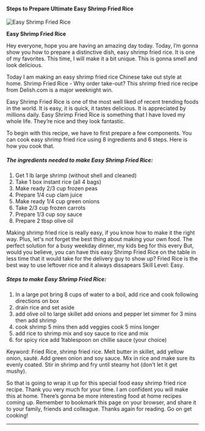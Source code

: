             

#### Steps to Prepare Ultimate Easy Shrimp Fried Rice

![Easy Shrimp Fried Rice](https://img-global.cpcdn.com/recipes/5057884920479744/751x532cq70/easy-shrimp-fried-rice-recipe-main-photo.jpg)

**Easy Shrimp Fried Rice**

Hey everyone, hope you are having an amazing day today. Today, I’m gonna show you how to prepare a distinctive dish, easy shrimp fried rice. It is one of my favorites. This time, I will make it a bit unique. This is gonna smell and look delicious.

Today I am making an easy shrimp fried rice Chinese take out style at home. Shrimp Fried Rice - Why order take-out? This shrimp fried rice recipe from Delish.com is a major weeknight win.

Easy Shrimp Fried Rice is one of the most well liked of recent trending foods in the world. It is easy, it is quick, it tastes delicious. It is appreciated by millions daily. Easy Shrimp Fried Rice is something that I have loved my whole life. They’re nice and they look fantastic.

To begin with this recipe, we have to first prepare a few components. You can cook easy shrimp fried rice using 8 ingredients and 6 steps. Here is how you cook that.

##### The ingredients needed to make Easy Shrimp Fried Rice:

1.  Get 1 lb large shrimp (without shell and cleaned)
2.  Take 1 box instant rice (all 4 bags)
3.  Make ready 2/3 cup frozen peas
4.  Prepare 1/4 cup clam juice
5.  Make ready 1/4 cup green onions
6.  Take 2/3 cup frozen carrots
7.  Prepare 1/3 cup soy sauce
8.  Prepare 2 tbsp olive oil

Making shrimp fried rice is really easy, if you know how to make it the right way. Plus, let's not forget the best thing about making your own food. The perfect solution for a busy weekday dinner, my kids beg for this every But, would you believe, you can have this easy Shrimp Fried Rice on the table in less time that it would take for the delivery guy to show up? Fried Rice is the best way to use leftover rice and it always dissapears Skill Level: Easy.

##### Steps to make Easy Shrimp Fried Rice:

1.  In a large pot bring 8 cups of water to a boil, add rice and cook following directions on box
2.  drain rice and set aside
3.  add olive oil to large skillet add onions and pepper let simmer for 3 mins then add shrimp
4.  cook shrimp 5 mins then add veggies cook 5 mins longer
5.  add rice to shrimp mix and soy sauce to rice and mix
6.  for spicy rice add 1tablespoon on chillie sauce (your choice)

Keyword: Fried Rice, shrimp fried rice. Melt butter in skillet, add yellow onion, sauté. Add green onion and soy sauce. Mix in rice and make sure its evenly coated. Stir in shrimp and fry until steamy hot (don't let it get mushy).

So that is going to wrap it up for this special food easy shrimp fried rice recipe. Thank you very much for your time. I am confident you will make this at home. There’s gonna be more interesting food at home recipes coming up. Remember to bookmark this page on your browser, and share it to your family, friends and colleague. Thanks again for reading. Go on get cooking!

* * *